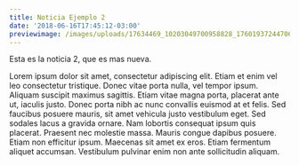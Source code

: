 ```yaml
---
title: Noticia Ejemplo 2
date: '2018-06-16T17:45:12-03:00'
previewimage: /images/uploads/17634469_10203049700958828_1760193724470608393_n.jpg
---
```

Esta es la noticia 2, que es mas nueva.

Lorem ipsum dolor sit amet, consectetur adipiscing elit. Etiam et enim vel leo consectetur tristique. Donec vitae porta nulla, vel tempor ipsum. Aliquam suscipit maximus sagittis. Etiam vitae magna porta, placerat ante ut, iaculis justo. Donec porta nibh ac nunc convallis euismod at et felis. Sed faucibus posuere mauris, sit amet vehicula justo vestibulum eget. Sed sodales lacus a gravida ornare. Nam lobortis consequat ipsum quis placerat. Praesent nec molestie massa. Mauris congue dapibus posuere. Etiam non efficitur ipsum. Maecenas sit amet ex eros. Etiam fermentum aliquet accumsan. Vestibulum pulvinar enim non ante sollicitudin aliquam.

<!-- TEASER_END -->
